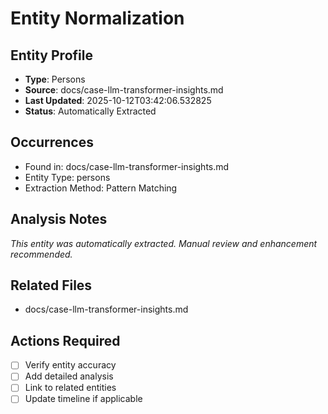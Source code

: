 # Entity Normalization

## Entity Profile
- **Type**: Persons
- **Source**: docs/case-llm-transformer-insights.md
- **Last Updated**: 2025-10-12T03:42:06.532825
- **Status**: Automatically Extracted

## Occurrences
- Found in: docs/case-llm-transformer-insights.md
- Entity Type: persons
- Extraction Method: Pattern Matching

## Analysis Notes
*This entity was automatically extracted. Manual review and enhancement recommended.*

## Related Files
- docs/case-llm-transformer-insights.md

## Actions Required
- [ ] Verify entity accuracy
- [ ] Add detailed analysis
- [ ] Link to related entities
- [ ] Update timeline if applicable
